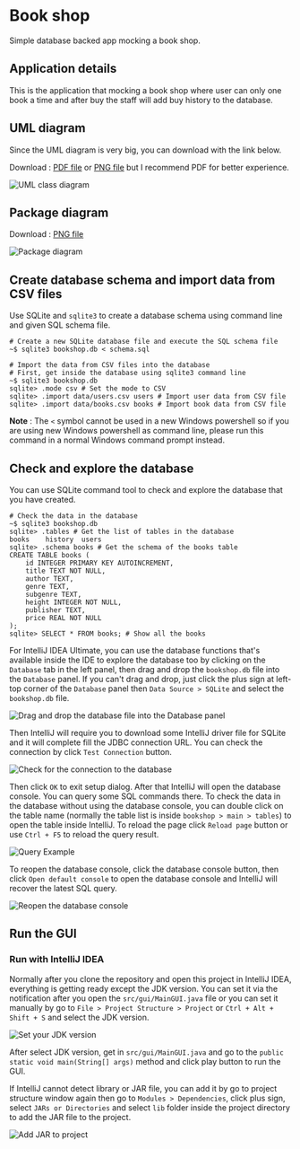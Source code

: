 # Book shop

Simple database backed app mocking a book shop.

## Application details

This is the application that mocking a book shop where user can only one book a time and after buy the staff will add buy history to the database.

## UML diagram

Since the UML diagram is very big, you can download with the link below.

Download : [PDF file](bookshop-umlclass.pdf) or [PNG file](bookshop-umlclass-picture.png) but I recommend PDF for better experience.

![UML class diagram](bookshop-umlclass-picture.png)

## Package diagram

Download : [PNG file](bookshop-package.png)

![Package diagram](bookshop-package.png)

## Create database schema and import data from CSV files

Use SQLite and `sqlite3` to create a database schema using command line and given SQL schema file.

```shell
# Create a new SQLite database file and execute the SQL schema file
~$ sqlite3 bookshop.db < schema.sql

# Import the data from CSV files into the database
# First, get inside the database using sqlite3 command line
~$ sqlite3 bookshop.db
sqlite> .mode csv # Set the mode to CSV
sqlite> .import data/users.csv users # Import user data from CSV file
sqlite> .import data/books.csv books # Import book data from CSV file
```

**Note** : The `<` symbol cannot be used in a new Windows powershell so if you are using new Windows powershell as command line, please run this command in a normal Windows command prompt instead.

## Check and explore the database

You can use SQLite command tool to check and explore the database that you have created.

```shell
# Check the data in the database
~$ sqlite3 bookshop.db
sqlite> .tables # Get the list of tables in the database
books    history  users
sqlite> .schema books # Get the schema of the books table
CREATE TABLE books (
    id INTEGER PRIMARY KEY AUTOINCREMENT,
    title TEXT NOT NULL,
    author TEXT,
    genre TEXT,
    subgenre TEXT,
    height INTEGER NOT NULL,
    publisher TEXT,
    price REAL NOT NULL
);
sqlite> SELECT * FROM books; # Show all the books
```

For IntelliJ IDEA Ultimate, you can use the database functions that's available inside the IDE to explore the database too
by clicking on the `Database` tab in the left panel, then drag and drop the `bookshop.db` file into the `Database` panel.
If you can't drag and drop, just click the plus sign at left-top corner of the `Database` panel then `Data Source > SQLite` and select the `bookshop.db` file.

![Drag and drop the database file into the Database panel](readme-pics/drag-and-drop-database.jpg)

Then IntelliJ will require you to download some IntelliJ driver file for SQLite and it will complete fill the JDBC connection URL.
You can check the connection by click `Test Connection` button.

![Check for the connection to the database](readme-pics/database-complete-connect.jpg)

Then click `OK` to exit setup dialog. After that IntelliJ will open the database console. You can query some SQL commands there.
To check the data in the database without using the database console, you can double click on the table name (normally the table list is inside `bookshop > main > tables`)
to open the table inside IntelliJ. To reload the page click `Reload page` button or use `Ctrl + F5` to reload the query result.

![Query Example](readme-pics/query-example.png)

To reopen the database console, click the database console button, then click `Open default console` to open the database console and IntelliJ will recover the latest SQL query.

![Reopen the database console](readme-pics/reopen-console.png)

## Run the GUI

### Run with IntelliJ IDEA

Normally after you clone the repository and open this project in IntelliJ IDEA, everything is getting ready except the JDK version. You can set it via the notification after you open the `src/gui/MainGUI.java` file 
or you can set it manually by go to `File > Project Structure > Project` or `Ctrl + Alt + Shift + S` and select the JDK version.

![Set your JDK version](readme-pics/intellij-project-setup.png)

After select JDK version, get in `src/gui/MainGUI.java` and go to the `public static void main(String[] args)` method and click play button to run the GUI.

If IntelliJ cannot detect library or JAR file, you can add it by go to project structure window again then go to `Modules > Dependencies`, click plus sign, select `JARs or Directories` and select 
`lib` folder inside the project directory to add the JAR file to the project.

![Add JAR to project](readme-pics/add-jar.png)
